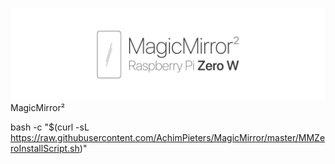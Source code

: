 ![MagicMirrorZeroW](https://raw.githubusercontent.com/AchimPieters/MagicMirror/master/images/MagicMirror.png)
MagicMirror²

bash -c "$(curl -sL https://raw.githubusercontent.com/AchimPieters/MagicMirror/master/MMZeroInstallScript.sh)"

